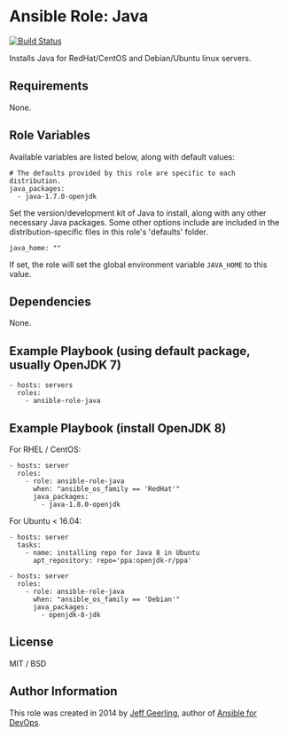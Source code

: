 # Ansible Role: Java

[![Build Status](https://travis-ci.org/geerlingguy/ansible-role-java.svg?branch=master)](https://travis-ci.org/geerlingguy/ansible-role-java)

Installs Java for RedHat/CentOS and Debian/Ubuntu linux servers.

## Requirements

None.

## Role Variables

Available variables are listed below, along with default values:

    # The defaults provided by this role are specific to each distribution.
    java_packages:
      - java-1.7.0-openjdk

Set the version/development kit of Java to install, along with any other necessary Java packages. Some other options include are included in the distribution-specific files in this role's 'defaults' folder.

    java_home: ""

If set, the role will set the global environment variable `JAVA_HOME` to this value.

## Dependencies

None.

## Example Playbook (using default package, usually OpenJDK 7)

    - hosts: servers
      roles:
        - ansible-role-java

## Example Playbook (install OpenJDK 8)

For RHEL / CentOS:

    - hosts: server
      roles:
        - role: ansible-role-java
          when: "ansible_os_family == 'RedHat'"
          java_packages:
            - java-1.8.0-openjdk

For Ubuntu < 16.04:

    - hosts: server
      tasks:
        - name: installing repo for Java 8 in Ubuntu
  	      apt_repository: repo='ppa:openjdk-r/ppa'
    
    - hosts: server
      roles:
        - role: ansible-role-java
          when: "ansible_os_family == 'Debian'"
          java_packages:
            - openjdk-8-jdk

## License

MIT / BSD

## Author Information

This role was created in 2014 by [Jeff Geerling](https://www.jeffgeerling.com/), author of [Ansible for DevOps](https://www.ansiblefordevops.com/).
